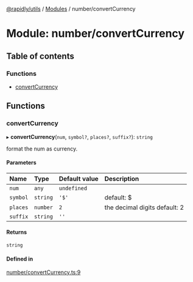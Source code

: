 [@rapidly/utils](../README.md) / [Modules](../modules.md) / number/convertCurrency

# Module: number/convertCurrency

## Table of contents

### Functions

- [convertCurrency](number_convertCurrency.md#convertcurrency)

## Functions

### convertCurrency

▸ **convertCurrency**(`num`, `symbol?`, `places?`, `suffix?`): `string`

format the num as currency.

#### Parameters

| Name | Type | Default value | Description |
| :------ | :------ | :------ | :------ |
| `num` | `any` | `undefined` |  |
| `symbol` | `string` | `'$'` | default: $ |
| `places` | `number` | `2` | the decimal digits default: 2 |
| `suffix` | `string` | `''` |  |

#### Returns

`string`

#### Defined in

[number/convertCurrency.ts:9](https://github.com/canguser/rapidly-utils/blob/a270d22/main/number/convertCurrency.ts#L9)
